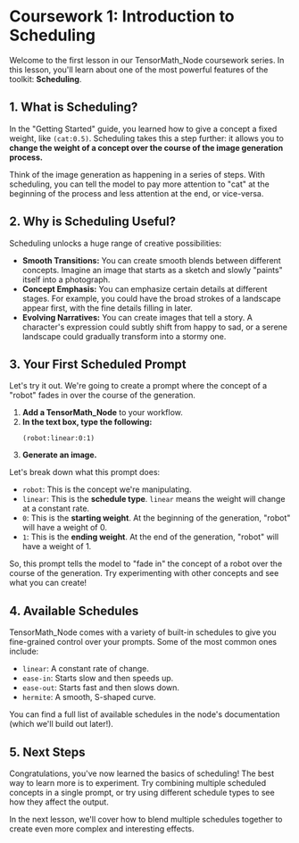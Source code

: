 # Coursework 1: Introduction to Scheduling

Welcome to the first lesson in our TensorMath_Node coursework series. In this lesson, you'll learn about one of the most powerful features of the toolkit: **Scheduling**.

## 1. What is Scheduling?

In the "Getting Started" guide, you learned how to give a concept a fixed weight, like `(cat:0.5)`. Scheduling takes this a step further: it allows you to **change the weight of a concept over the course of the image generation process.**

Think of the image generation as happening in a series of steps. With scheduling, you can tell the model to pay more attention to "cat" at the beginning of the process and less attention at the end, or vice-versa.

## 2. Why is Scheduling Useful?

Scheduling unlocks a huge range of creative possibilities:

*   **Smooth Transitions:** You can create smooth blends between different concepts. Imagine an image that starts as a sketch and slowly "paints" itself into a photograph.
*   **Concept Emphasis:** You can emphasize certain details at different stages. For example, you could have the broad strokes of a landscape appear first, with the fine details filling in later.
*   **Evolving Narratives:** You can create images that tell a story. A character's expression could subtly shift from happy to sad, or a serene landscape could gradually transform into a stormy one.

## 3. Your First Scheduled Prompt

Let's try it out. We're going to create a prompt where the concept of a "robot" fades in over the course of the generation.

1.  **Add a TensorMath_Node** to your workflow.
2.  **In the text box, type the following:**
    ```
    (robot:linear:0:1)
    ```
3.  **Generate an image.**

Let's break down what this prompt does:

*   `robot`: This is the concept we're manipulating.
*   `linear`: This is the **schedule type**. `linear` means the weight will change at a constant rate.
*   `0`: This is the **starting weight**. At the beginning of the generation, "robot" will have a weight of 0.
*   `1`: This is the **ending weight**. At the end of the generation, "robot" will have a weight of 1.

So, this prompt tells the model to "fade in" the concept of a robot over the course of the generation. Try experimenting with other concepts and see what you can create!

## 4. Available Schedules

TensorMath_Node comes with a variety of built-in schedules to give you fine-grained control over your prompts. Some of the most common ones include:

*   `linear`: A constant rate of change.
*   `ease-in`: Starts slow and then speeds up.
*   `ease-out`: Starts fast and then slows down.
*   `hermite`: A smooth, S-shaped curve.

You can find a full list of available schedules in the node's documentation (which we'll build out later!).

## 5. Next Steps

Congratulations, you've now learned the basics of scheduling! The best way to learn more is to experiment. Try combining multiple scheduled concepts in a single prompt, or try using different schedule types to see how they affect the output.

In the next lesson, we'll cover how to blend multiple schedules together to create even more complex and interesting effects.
